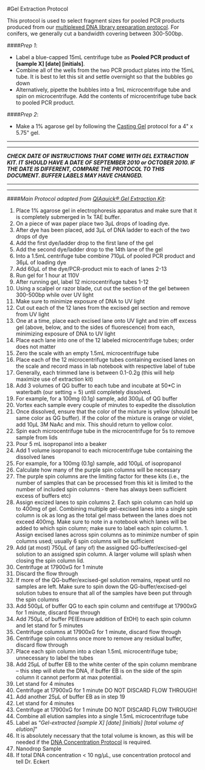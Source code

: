 #Gel Extraction Protocol

This protocol is used to select fragment sizes for pooled PCR products produced from our [multiplexed DNA library
preparation protocol](https://github.com/EckertLab/protocols/blob/master/DNA_library_prep_(parchman).md). For conifers,
we generally cut a bandwidth covering between 300-500bp.

####*Prep 1*:
  * Label a blue-capped 15mL centrifuge tube as **Pooled PCR product of [sample X] [date] [initials]**.  
  * Combine all of the wells from the two PCR product plates into the 15mL tube. It is best to let this sit and settle overnight so that the bubbles go down
   * Alternatively, pipette the bubbles into a 1mL microcentrifuge tube and spin on microcentrifuge. Add the contents of microcentrifuge tube back to pooled PCR product.

####*Prep 2*:
  * Make a 1% agarose gel by following the [Casting Gel](https://github.com/EckertLab/protocols/blob/master/casting_gels.md) protocol for a 4" x 5.75" gel.

___
___
**_CHECK DATE OF INSTRUCTIONS THAT COME WITH GEL EXTRACTION KIT. IT SHOULD HAVE A DATE OF SEPTEMBER 2010 or OCTOBER 2010. IF THE DATE IS DIFFERENT, COMPARE THE PROTOCOL TO THIS DOCUMENT. BUFFER LABELS MAY HAVE CHANGED._**
___
___

####*Main Protocol adapted from [QIAquick® Gel Extraction Kit](http://2014.igem.org/wiki/images/f/fe/QIAquick-Gel-Extraction-Kit-EN.pdf)*:
1.	Place 1% agarose gel in electrophoresis apparatus and make sure that it is completely submerged in 1x TAE buffer.
1.	On a piece of wax paper place two 3μL drops of loading dye.
  1. After dye has been placed, add 3μL of DNA ladder to each of the two drops of dye
  2. Add the first dye/ladder drop to the first lane of the gel
  3. Add the second dye/ladder drop to the 14th lane of the gel
1.	Into a 1.5mL centrifuge tube combine 710μL of pooled PCR product and 36μL of loading dye
  1.	Add 60μL of the dye/PCR-product mix to each of lanes 2-13
1.	Run gel for 1 hour at 110V
1.	After running gel, label 12 microcentrifuge tubes 1-12
1.	Using a scalpel or razor blade, cut out the section of the gel between 300-500bp while over UV light
  1.	Make sure to minimize exposure of DNA to UV light
1.	Cut out each of the 12 lanes from the excised gel section and remove from UV light
  1.	One at a time, place each excised lane onto UV light and trim off excess gel (above, below, and to the sides of fluorescence) from each, minimizing exposure of DNA to UV light
  1.	Place each lane into one of the 12 labeled microcentrifuge tubes; order does not matter
  1.	Zero the scale with an empty 1.5mL microcentrifuge tube
  1.	Place each of the 12 microcentrifuge tubes containing excised lanes on the scale and record mass in lab notebook with respective label of tube
  1.	Generally, each trimmed lane is between 0.1-0.2g (this will help maximize use of extraction kit)
1.	Add 3 volumes of QG buffer to each tube and incubate at 50*C in waterbath (our setting = 5) until completely dissolved.
  1.	For example, for a 100mg (0.1g) sample, add 300μL of QG buffer
  1.	Vortex each sample every couple of minutes to expedite the dissolution
1.	Once dissolved, ensure that the color of the mixture is yellow (should be same color as QG buffer). If the color of the mixture is orange or violet, add 10μL 3M NaAc and mix. This should return to yellow color.
1.	Spin each microcentrifuge tube in the microcentrifuge for 5s to remove sample from lids
1.	Pour 5 mL isopropanol into a beaker
1.	Add 1 volume isopropanol to each microcentrifuge tube containing the dissolved lanes
  1.	For example, for a 100mg (0.1g) sample, add 100μL of isopropanol
1.	Calculate how many of the purple spin columns will be necessary
  1.	The purple spin columns are the limiting factor for these kits (i.e., the number of samples that can be processed from this kit is limited to the number of included spin columns - there has always been sufficient excess of buffers etc)
  1.	Assign excized lanes to spin columns
    2.	Each spin column can hold up to 400mg of gel. Combining multiple gel-excised lanes into a single spin column is ok as long as the total gel mass between the lanes does not exceed 400mg. Make sure to note in a notebook which lanes will be added to which spin column; make sure to label each spin column.
    1.	Assign excised lanes across spin columns as to minimize number of spin columns used; usually 6 spin columns will be sufficient
1.	Add (at most) 750μL of (any of) the assigned QG-buffer/excised-gel solution to an assigned spin column. A larger volume will splash when closing the spin column lid.
  1.	Centrifuge at 17900xG for 1 minute
  1.	Discard the flow through
  1.	If more of the QG-buffer/excised-gel solution remains, repeat until no samples are left. Make sure to spin down the QG-buffer/excised-gel solution tubes to ensure that all of the samples have been put through the spin columns
1.	Add 500μL of buffer QG to each spin column and centrifuge at 17900xG for 1 minute, discard flow through
1.	Add 750μL of buffer PE(Ensure addition of EtOH) to each spin column and let stand for 5 minutes
  1.	Centrifuge columns at 17900xG for 1 minute, discard flow through
1.	Centrifuge spin columns once more to remove any residual buffer, discard flow through
1.	Place each spin column into a clean 1.5mL microcentrifuge tube; unnecessary to label the tubes
1.	Add 25μL of buffer EB to the white center of the spin column membrane – this step will elute the DNA, if buffer EB is on the side of the spin column it cannot perform at max potential.
  1.	Let stand for 4 minutes
  1.	Centrifuge at 17900xG for 1 minute DO NOT DISCARD FLOW THROUGH!
1.	Add another 25μL of buffer EB as in step 19
  1.	Let stand for 4 minutes
  1.	Centrifuge at 17900xG for 1 minute DO NOT DISCARD FLOW THROUGH!
1.	Combine all elution samples into a single 1.5mL microcentrifuge tube
  1.	Label as “*Gel-extracted [sample X] [date] [initials] [total volume of elution]*"
  1.	It is absolutely necessary that the total volume is known, as this will be needed if the [DNA Concentration Protocol](https://github.com/EckertLab/protocols/blob/master/dna_concentration.md) is required.
1.	Nanodrop Sample
  1.	If total DNA concentration < 10 ng/μL, use concentration protocol and tell Dr. Eckert
